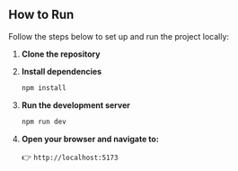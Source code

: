 ## How to Run

Follow the steps below to set up and run the project locally:

1.  **Clone the repository**

2.  **Install dependencies**
    ```bash
    npm install
    ```

3.  **Run the development server**
    ```bash
    npm run dev
    ```
4.  **Open your browser and navigate to:**
    
    👉 `http://localhost:5173`

````
